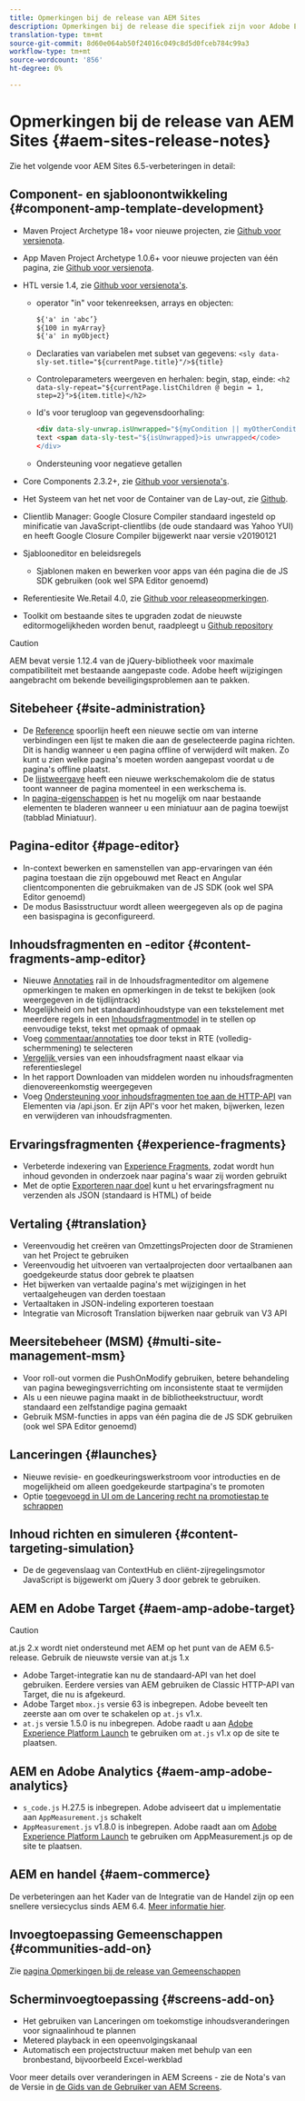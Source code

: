```yaml
---
title: Opmerkingen bij de release van AEM Sites
description: Opmerkingen bij de release die specifiek zijn voor Adobe Experience Manager 6.5 Sites.
translation-type: tm+mt
source-git-commit: 8d60e064ab50f24016c049c8d5d0fceb784c99a3
workflow-type: tm+mt
source-wordcount: '856'
ht-degree: 0%

---
```



# Opmerkingen bij de release van AEM Sites {#aem-sites-release-notes}

Zie het volgende voor AEM Sites 6.5-verbeteringen in detail:

## Component- en sjabloonontwikkeling {#component-amp-template-development}

* Maven Project Archetype 18+ voor nieuwe projecten, zie [Github voor versienota](https://github.com/Adobe-Marketing-Cloud/aem-project-archetype/releases).
* App Maven Project Archetype 1.0.6+ voor nieuwe projecten van één pagina, zie [Github voor versienota](https://github.com/adobe/aem-spa-project-archetype/releases).
* HTL versie 1.4, zie [Github voor versienota&#39;s](https://github.com/adobe/htl-spec/releases/tag/1.4).

   * operator &quot;in&quot; voor tekenreeksen, arrays en objecten:

      ```html
      ${'a' in 'abc’}
      ${100 in myArray}
      ${'a' in myObject}
      ```

   * Declaraties van variabelen met subset van gegevens:
      `<sly data-sly-set.title="${currentPage.title}"/>${title}`

   * Controleparameters weergeven en herhalen: begin, stap, einde:
      `<h2 data-sly-repeat="${currentPage.listChildren @ begin = 1, step=2}">${item.title}</h2>`

   * Id&#39;s voor terugloop van gegevensdoorhaling:

      ```html
      <div data-sly-unwrap.isUnwrapped="${myCondition || myOtherCondition}">
      text <span data-sly-test="${isUnwrapped}>is unwrapped</code>
      </div>
      ```

   * Ondersteuning voor negatieve getallen

* Core Components 2.3.2+, zie [Github voor versienota&#39;s](https://github.com/Adobe-Marketing-Cloud/aem-core-wcm-components/releases).
* Het Systeem van het net voor de Container van de Lay-out, zie [Github](https://github.com/Adobe-Marketing-Cloud/aem-responsivegrid).
* Clientlib Manager: Google Closure Compiler standaard ingesteld op minificatie van JavaScript-clientlibs (de oude standaard was Yahoo YUI) en heeft Google Closure Compiler bijgewerkt naar versie v20190121
* Sjablooneditor en beleidsregels

   * Sjablonen maken en bewerken voor apps van één pagina die de JS SDK gebruiken (ook wel SPA Editor genoemd)

* Referentiesite We.Retail 4.0, zie [Github voor releaseopmerkingen](https://github.com/Adobe-Marketing-Cloud/aem-sample-we-retail/releases).
* Toolkit om bestaande sites te upgraden zodat de nieuwste editormogelijkheden worden benut, raadpleegt u [Github repository](https://github.com/adobe/aem-modernize-tools)

>[!CAUTION]
>
>AEM bevat versie 1.12.4 van de jQuery-bibliotheek voor maximale compatibiliteit met bestaande aangepaste code. Adobe heeft wijzigingen aangebracht om bekende beveiligingsproblemen aan te pakken.

## Sitebeheer {#site-administration}

* De [Reference](/help/sites-authoring/author-environment-tools.md#references) spoorlijn heeft een nieuwe sectie om van interne verbindingen een lijst te maken die aan de geselecteerde pagina richten. Dit is handig wanneer u een pagina offline of verwijderd wilt maken. Zo kunt u zien welke pagina&#39;s moeten worden aangepast voordat u de pagina&#39;s offline plaatst.
* De [lijstweergave](/help/sites-authoring/basic-handling.md#list-view) heeft een nieuwe werkschemakolom die de status toont wanneer de pagina momenteel in een werkschema is.
* In [pagina-eigenschappen](/help/sites-authoring/editing-page-properties.md) is het nu mogelijk om naar bestaande elementen te bladeren wanneer u een miniatuur aan de pagina toewijst (tabblad Miniatuur).

## Pagina-editor {#page-editor}

* In-context bewerken en samenstellen van app-ervaringen van één pagina toestaan die zijn opgebouwd met React en Angular clientcomponenten die gebruikmaken van de JS SDK (ook wel SPA Editor genoemd)
* De modus Basisstructuur wordt alleen weergegeven als op de pagina een basispagina is geconfigureerd.

## Inhoudsfragmenten en -editor {#content-fragments-amp-editor}

* Nieuwe [Annotaties](/help/assets/content-fragments/content-fragments-variations.md#viewing-editing-deleting-annotations) rail in de Inhoudsfragmenteditor om algemene opmerkingen te maken en opmerkingen in de tekst te bekijken (ook weergegeven in de tijdlijntrack)
* Mogelijkheid om het standaardinhoudstype van een tekstelement met meerdere regels in een [Inhoudsfragmentmodel](/help/assets/content-fragments/content-fragments-models.md) in te stellen op eenvoudige tekst, tekst met opmaak of opmaak
* Voeg [commentaar/annotaties](/help/assets/content-fragments/content-fragments-variations.md#annotating-a-content-fragment) toe door tekst in RTE (volledig-schermmening) te selecteren
* [Vergelijk ](/help/assets/content-fragments/content-fragments-managing.md#comparing-fragment-versions) versies van een inhoudsfragment naast elkaar via referentieslegel
* In het rapport Downloaden van middelen worden nu inhoudsfragmenten dienovereenkomstig weergegeven
* Voeg [Ondersteuning voor inhoudsfragmenten toe aan de HTTP-API](/help/assets/assets-api-content-fragments.md) van Elementen via /api.json. Er zijn API&#39;s voor het maken, bijwerken, lezen en verwijderen van inhoudsfragmenten.

## Ervaringsfragmenten {#experience-fragments}

* Verbeterde indexering van [Experience Fragments](/help/sites-authoring/experience-fragments.md), zodat wordt hun inhoud gevonden in onderzoek naar pagina&#39;s waar zij worden gebruikt
* Met de optie [Exporteren naar doel](/help/sites-administering/experience-fragments-target.md) kunt u het ervaringsfragment nu verzenden als JSON (standaard is HTML) of beide

## Vertaling {#translation}

* Vereenvoudig het creëren van OmzettingsProjecten door de Stramienen van het Project te gebruiken
* Vereenvoudig het uitvoeren van vertaalprojecten door vertaalbanen aan goedgekeurde status door gebrek te plaatsen
* Het bijwerken van vertaalde pagina&#39;s met wijzigingen in het vertaalgeheugen van derden toestaan
* Vertaaltaken in JSON-indeling exporteren toestaan
* Integratie van Microsoft Translation bijwerken naar gebruik van V3 API

## Meersitebeheer (MSM) {#multi-site-management-msm}

* Voor roll-out vormen die PushOnModify gebruiken, betere behandeling van pagina bewegingsverrichting om inconsistente staat te vermijden
* Als u een nieuwe pagina maakt in de bibliotheekstructuur, wordt standaard een zelfstandige pagina gemaakt
* Gebruik MSM-functies in apps van één pagina die de JS SDK gebruiken (ook wel SPA Editor genoemd)

## Lanceringen {#launches}

* Nieuwe revisie- en goedkeuringswerkstroom voor introducties en de mogelijkheid om alleen goedgekeurde startpagina&#39;s te promoten
* Optie [toegevoegd in UI om de Lancering recht na promotiestap te schrappen](/help/sites-authoring/launches-promoting.md#promoting-launch-pages)

## Inhoud richten en simuleren {#content-targeting-simulation}

* De de gegevenslaag van ContextHub en cliënt-zijregelingsmotor JavaScript is bijgewerkt om jQuery 3 door gebrek te gebruiken.

## AEM en Adobe Target {#aem-amp-adobe-target}

>[!CAUTION]
>
>at.js 2.x wordt niet ondersteund met AEM op het punt van de AEM 6.5-release. Gebruik de nieuwste versie van at.js 1.x

* Adobe Target-integratie kan nu de standaard-API van het doel gebruiken. Eerdere versies van AEM gebruiken de Classic HTTP-API van Target, die nu is afgekeurd.
* Adobe Target `mbox.js` versie 63 is inbegrepen. Adobe beveelt ten zeerste aan om over te schakelen op `at.js` v1.x.
* `at.js` versie 1.5.0 is nu inbegrepen. Adobe raadt u aan [Adobe Experience Platform Launch](https://www.adobe.com/experience-platform/launch.html) te gebruiken om `at.js` v1.x op de site te plaatsen.

## AEM en Adobe Analytics {#aem-amp-adobe-analytics}

* `s_code.js` H.27.5 is inbegrepen. Adobe adviseert dat u implementatie aan `AppMeasurement.js` schakelt
* `AppMeasurement.js` v1.8.0 is inbegrepen. Adobe raadt aan om [Adobe Experience Platform Launch](https://www.adobe.com/experience-platform/launch.html) te gebruiken om AppMeasurement.js op de site te plaatsen.

## AEM en handel {#aem-commerce}

De verbeteringen aan het Kader van de Integratie van de Handel zijn op een snellere versiecyclus sinds AEM 6.4. [Meer informatie hier](https://www.adobe.io/apis/experiencecloud/commerce-integration-framework/docs.html).

## Invoegtoepassing Gemeenschappen {#communities-add-on}

Zie [pagina Opmerkingen bij de release van Gemeenschappen](../release-notes/communities-release-notes.md)

## Scherminvoegtoepassing {#screens-add-on}

* Het gebruiken van Lanceringen om toekomstige inhoudsveranderingen voor signaalinhoud te plannen
* Metered playback in een opeenvolgingskanaal
* Automatisch een projectstructuur maken met behulp van een bronbestand, bijvoorbeeld Excel-werkblad

Voor meer details over veranderingen in AEM Screens - zie de Nota&#39;s van de Versie in [de Gids van de Gebruiker van AEM Screens](https://docs.adobe.com/content/help/en/experience-manager-screens/user-guide/aem-screens-introduction.html).
